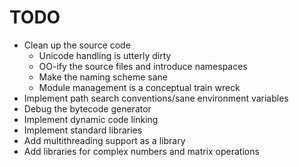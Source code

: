 TODO
====

+ Clean up the source code
   + Unicode handling is utterly dirty
   + OO-ify the source files and introduce namespaces
   + Make the naming scheme sane
   + Module management is a conceptual train wreck
+ Implement path search conventions/sane environment variables
+ Debug the bytecode generator
+ Implement dynamic code linking
+ Implement standard libraries
+ Add multithreading support as a library
+ Add libraries for complex numbers and matrix operations

